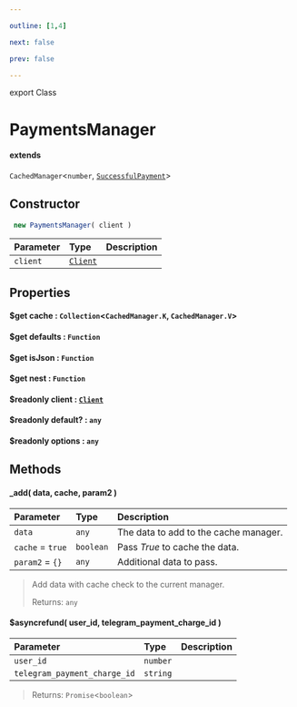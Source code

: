 ```yaml
---

outline: [1,4]

next: false

prev: false

---
```


export Class
# PaymentsManager
#### extends
 `CachedManager`<`number`, [`SuccessfulPayment`](./SuccessfulPayment.md)>

## Constructor
```ts
 new PaymentsManager( client )
 ```
| Parameter | Type | Description |
| :--- | :--- | :--- |
| `client` | [`Client`](./Client.md) | |

## Properties

#### $get cache : `Collection`<`CachedManager.K`, `CachedManager.V`>

#### $get defaults : `Function`

#### $get isJson : `Function`

#### $get nest : `Function`

#### $readonly client : [`Client`](./Client.md)

#### $readonly default? : `any`

#### $readonly options : `any`

## Methods

#### _add( data, cache, param2 )
| Parameter | Type | Description |
| :--- | :--- | :--- |
| `data` | `any` | The data to add to the cache manager. |
| `cache` = `true` | `boolean` | Pass *True* to cache the data. |
| `param2` = `{}` | `any` | Additional data to pass. |
> Add data with cache check to the current manager.
> 
> Returns: `any`

#### $asyncrefund( user_id, telegram_payment_charge_id )
| Parameter | Type | Description |
| :--- | :--- | :--- |
| `user_id` | `number` | |
| `telegram_payment_charge_id` | `string` | |
> 
> 
> Returns: `Promise`<`boolean`>
